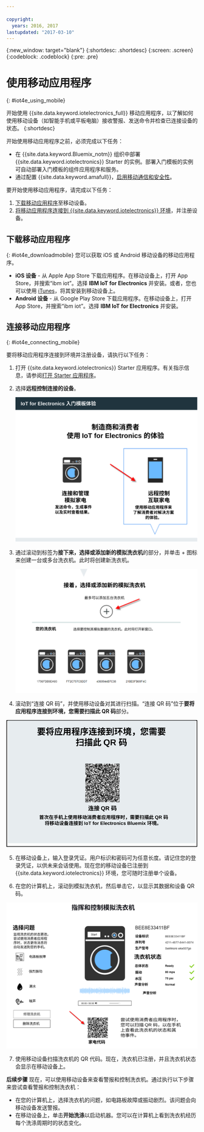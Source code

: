 ```yaml
---

copyright:
  years: 2016, 2017
lastupdated: "2017-03-10"
---
```


<!-- Common attributes used in the template are defined as follows: -->
{:new_window: target="blank"}
{:shortdesc: .shortdesc}
{:screen: .screen}
{:codeblock: .codeblock}
{:pre: .pre}

# 使用移动应用程序
{: #iot4e_using_mobile}

开始使用 {{site.data.keyword.iotelectronics_full}} 移动应用程序，以了解如何使用移动设备（如智能手机或平板电脑）接收警报、发送命令并检查已连接设备的状态。
{:shortdesc}

开始使用移动应用程序之前，必须完成以下任务：
  - 在 {{site.data.keyword.Bluemix_notm}} 组织中部署 {{site.data.keyword.iotelectronics}} Starter 的实例。部署入门模板的实例可自动部署入门模板的组件应用程序和服务。
  - 通过配置 {{site.data.keyword.amafull}}，[启用移动通信和安全性](iotelectronics_config_mca.html)。

要开始使用移动应用程序，请完成以下任务：
1. [下载移动应用程序](#iot4e_downloadmobile)至移动设备。
2. [将移动应用程序连接到 {{site.data.keyword.iotelectronics}} 环境](#iot4e_connecting_mobile)，并注册设备。


## 下载移动应用程序
{: #iot4e_downloadmobile}
您可以获取 iOS 或 Android 移动设备的移动应用程序。
- **iOS 设备** - 从 Apple App Store 下载应用程序。在移动设备上，打开 App Store，并搜索“ibm iot”。选择 **IBM IoT for Electronics** 并安装。或者，您也可以使用 [iTunes](https://itunes.apple.com/us/app/ibm-iot-for-electronics/id1103404928?ls=1&mt=8)，将其安装到移动设备上。
- **Android 设备** - 从 Google Play Store 下载应用程序。在移动设备上，打开 App Store，并搜索“ibm iot”。选择 **IBM IoT for Electronics** 并安装。

## 连接移动应用程序
{: #iot4e_connecting_mobile}

要将移动应用程序连接到环境并注册设备，请执行以下任务：

1. 打开 {{site.data.keyword.iotelectronics}} Starter 应用程序。有关指示信息，请参阅[打开 Starter 应用程序](iot4ecreatingappliances.html#iot4e_openAppMain)。

2. 选择**远程控制连接的设备**。

    ![{{site.data.keyword.iotelectronics}} Starter 体验](images/IoT4E_remotely_option.svg "{{site.data.keyword.iotelectronics}} Starter 体验")

3. 通过滚动到标签为**接下来，选择或添加新的模拟洗衣机**的部分，并单击 + 图标来创建一台或多台洗衣机。此时将创建新洗衣机。

    ![添加洗衣机](images/IoT4E_add_washer.svg "添加洗衣机")

4.	滚动到“连接 QR 码”，并使用移动设备对其进行扫描。“连接 QR 码”位于**要将应用程序连接到环境，您需要扫描此 QR 码**部分。

  ![连接 QR 代码。](images/iot4e_mobile_connect_QR.svg "{{site.data.keyword.iotelectronics}} 连接 QR 代码")

5. 在移动设备上，输入登录凭证。用户标识和密码可为任意长度。请记住您的登录凭证，以供未来会话使用。现在您的移动设备已注册到 {{site.data.keyword.iotelectronics}} 环境，您可随时注册单个设备。

6. 在您的计算机上，滚动到模拟洗衣机，然后单击它，以显示其数据和设备 QR 码。

  ![选择洗衣机。](images/IoT4E_mobile_washer_QR.svg "选择洗衣机。")

7.	使用移动设备扫描洗衣机的 QR 代码。现在，洗衣机已注册，并且洗衣机状态会显示在移动设备上。

**后续步骤**
现在，可以使用移动设备来查看警报和控制洗衣机。通过执行以下步骤来尝试查看警报和控制洗衣机：
  - 在您的计算机上，选择洗衣机的问题，如电路板故障或振动剧烈。该问题会向移动设备发送警报。
  - 在移动设备上，单击**开始洗涤**以启动机器。您可以在计算机上看到洗衣机经历每个洗涤周期时的状态变化。
